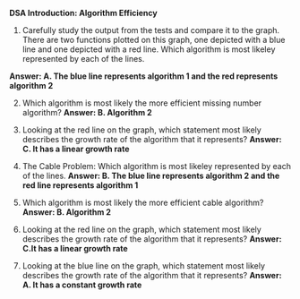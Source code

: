 **DSA Introduction: Algorithm Efficiency**

1. Carefully study the output from the tests and compare it to the graph. There are two functions plotted on this graph, one depicted with a blue line and one depicted with a red line.
Which algorithm is most likeley represented by each of the lines.

**Answer:  A. The blue line represents algorithm 1 and the red represents algorithm 2**

2. Which algorithm is most likely the more efficient missing number algorithm?
**Answer: B. Algorithm 2**

3. Looking at the red line on the graph, which statement most likely describes the growth rate of the algorithm that it represents?
**Answer: C. It has a linear growth rate**

4.  The Cable Problem: Which algorithm is most likeley represented by each of the lines.
**Answer: B. The blue line represents algorithm 2 and the red line represents algorithm 1**

5. Which algorithm is most likely the more efficient cable algorithm?
**Answer: B. Algorithm 2**

6. Looking at the red line on the graph, which statement most likely describes the growth rate of the algorithm that it represents?
**Answer: C.It has a linear growth rate**

7. Looking at the blue line on the graph, which statement most likely describes the growth rate of the algorithm that it represents?
**Answer: A. It has a constant growth rate**
